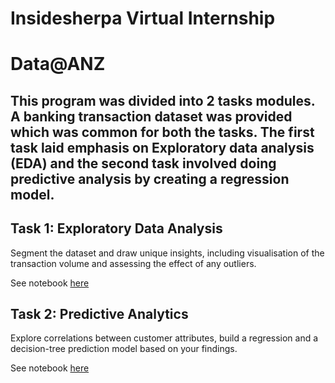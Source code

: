 # Insidesherpa Virtual Internship 
# Data@ANZ

## This program was divided into 2 tasks modules. A banking transaction dataset was provided which was common for both the tasks. The first task laid emphasis on Exploratory data analysis (EDA) and the second task involved doing predictive analysis by creating a regression model.

## Task 1: Exploratory Data Analysis
Segment the dataset and draw unique insights, including visualisation of the transaction volume and assessing the effect of any outliers.

See notebook [here](https://github.com/jayashree8/ANZ-virtual-experience-program/tree/master/Task%201)

## Task 2: Predictive Analytics
Explore correlations between customer attributes, build a regression and a decision-tree prediction model based on your findings.

See notebook [here](https://github.com/jayashree8/ANZ-virtual-experience-program/tree/master/Task%202)